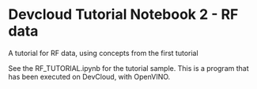# Devcloud Tutorial Notebook 2 - RF data
A tutorial for RF data, using concepts from the first tutorial

See the RF_TUTORIAL.ipynb for the tutorial sample. This is a program that has been executed on DevCloud, with OpenVINO.
